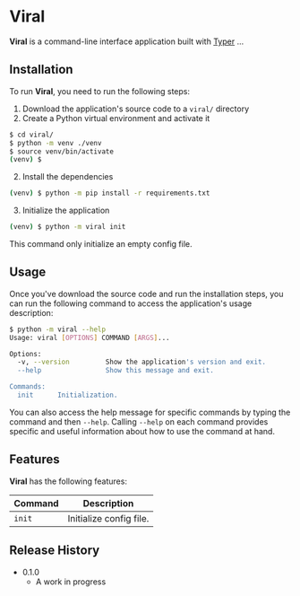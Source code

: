 # Viral

**Viral** is a command-line interface application built with [Typer](https://typer.tiangolo.com/) ...

## Installation

To run **Viral**, you need to run the following steps:

1. Download the application's source code to a `viral/` directory
2. Create a Python virtual environment and activate it

```sh
$ cd viral/
$ python -m venv ./venv
$ source venv/bin/activate
(venv) $
```

2. Install the dependencies

```sh
(venv) $ python -m pip install -r requirements.txt
```

3. Initialize the application

```sh
(venv) $ python -m viral init
```

This command only initialize an empty config file.

## Usage

Once you've download the source code and run the installation steps, you can run the following command to access the application's usage description:

```sh
$ python -m viral --help
Usage: viral [OPTIONS] COMMAND [ARGS]...

Options:
  -v, --version         Show the application's version and exit.
  --help                Show this message and exit.

Commands:
  init      Initialization.
```

You can also access the help message for specific commands by typing the command and then `--help`.
Calling `--help` on each command provides specific and useful information about how to use the command at hand.

## Features

**Viral** has the following features:

| Command            | Description              |
| ------------------ | ------------------------ |
| `init`             | Initialize config file.  |

## Release History

- 0.1.0
  - A work in progress

